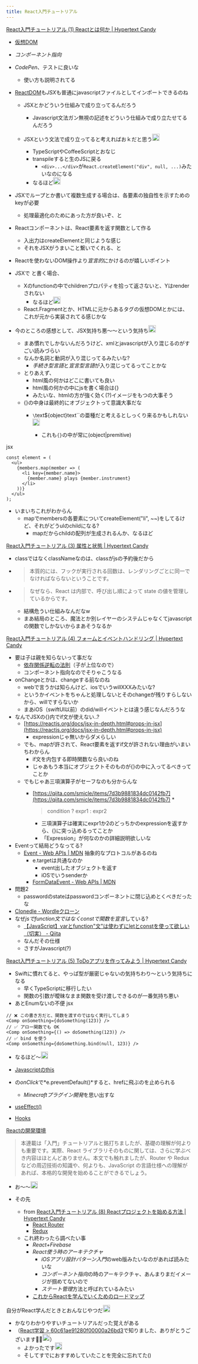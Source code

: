 ```yaml
---
title: React入門チュートリアル
---
```


[React入門チュートリアル (1) Reactとは何か | Hypertext Candy](https://www.hypertextcandy.com/react-tutorial-01-what-is-react)

* [仮想DOM](%E4%BB%AE%E6%83%B3DOM.md)

* *コンポーネント指向*

* *CodePen*、テストに良いな
  
  * 使い方も説明されてる
* [ReactDOM](ReactDOM.md)も*JSX*も普通にjavascriptファイルとしてインポートできるのね
  
  * JSXとかどういう仕組みで成り立ってるんだろう
    * Javascript文法ガン無視の記述をどういう仕組みで成り立たせてるんだろう
  * JSXという文法で成り立ってると考えればおｋだと思う<img src='https://scrapbox.io/api/pages/blu3mo-public/takker/icon' alt='takker.icon' height="19.5"/>

    * TypeScriptやCoffeeScriptとおなじ
    * transpileすると生のJSに戻る
      * `<div>...</div>`が`React.createElement("div", null, ...)`みたいなのになる
    * なるほど<img src='https://scrapbox.io/api/pages/blu3mo-public/blu3mo/icon' alt='blu3mo.icon' height="19.5"/>
* JSXでループとか書いて複数生成する場合は、各要素の独自性を示すためのkeyが必要
  
  * 処理最適化のためにあった方が良いぞ、と
* Reactコンポーネントは、React要素を返す関数として作る
  
  * 入出力はcreateElementと同じような感じ
  * それをJSXがうまいこと繋いでくれる、と
* Reactを使わないDOM操作より*宣言的*にかけるのが嬉しいポイント

* JSXで <X> <Y /> </X> と書く場合、
  
  * Xのfunctionの中でchildrenプロパティを拾って返さないと、Yはrenderされない
    * なるほど<img src='https://scrapbox.io/api/pages/blu3mo-public/blu3mo/icon' alt='blu3mo.icon' height="19.5"/>
  * React.Fragmentとか、HTMLに元からあるタグの仮想DOMとかには、これが元から実装されてる感じかな
* 今のところの感想として、JSX気持ち悪〜〜という気持ち<img src='https://scrapbox.io/api/pages/blu3mo-public/blu3mo/icon' alt='blu3mo.icon' height="19.5"/>
  
  * まあ慣れでしかないんだろうけど、xmlとjavascriptが入り混じるのがすごい読みづらい
  * なんか名詞と動詞が入り混じってるみたいな?
    * *手続き型言語*と*宣言型言語*が入り混じってるってことかな
  * とりあえず、
    * html風の何かはどこに書いても良い
    * html風の何かの中にjsを書く場合は{}
    * みたいな、htmlの方が強く効く(?)イメージをもつの大事そう
  * {}の中身は最終的にオブジェクトって意識大事だな
    * `\`text${object}text\``の亜種だと考えるとしっくり来るかもしれない<img src='https://scrapbox.io/api/pages/blu3mo-public/takker/icon' alt='takker.icon' height="19.5"/>

      * これも`{}`の中が常に(object|premitive)

jsx

````
const element = (
  <ul>
    {members.map(member => (
      <li key={member.name}>
        {member.name} plays {member.instrument}
      </li>
    ))}
  </ul>
);
````

* いまいちこれがわからん
  * mapでmembersの各要素についてcreateElement("li", ~~)をしてるけど、それがどうulのchildになる?
    * mapだからchildの配列が生成されるんか、なるほど

[React入門チュートリアル (3) 属性と状態 | Hypertext Candy](https://www.hypertextcandy.com/react-tutorial-03-props-and-state)

* classではなくclassNameなのは、classがjsの予約後だから
* 
   > 
   > 本質的には、フックが実行される回数は、レンダリングごとに同一でなければならないということです。

* 
   > 
   > なぜなら、React は内部で、呼び出し順によって state の値を管理しているからです。
  
  * 結構危うい仕組みなんだなw
  * まあ結局のところ、魔法とか別レイヤーのシステムじゃなくてjavascriptの関数でしかないからまあそうなるか

[React入門チュートリアル (4) フォームとイベントハンドリング | Hypertext Candy](https://www.hypertextcandy.com/react-tutorial-04-form-and-events#セレクトボックス)

* 要は子は親を知らないって事だな
  * [依存関係逆転の法則](%E4%BE%9D%E5%AD%98%E9%96%A2%E4%BF%82%E9%80%86%E8%BB%A2%E3%81%AE%E6%B3%95%E5%89%87.md)（子が上位なので）
  * コンポーネント指向なのでそりゃこうなる
* onChangeとかは、changeする前なのね
  * webで言うかは知らんけど、iosでいうwillXXXみたいな?
  * というかイベントをちゃんと処理しないとそのchangeが残りすらしないから、willですらないか
  * まあiOS（swiftUI以前）のdid/willイベントとは違う感じなんだろうな
* なんでJSXの{}内でif文が使えない..?
  * [https://reactjs.org/docs/jsx-in-depth.html#props-in-jsx](https://reactjs.org/docs/jsx-in-depth.html#props-in-jsx)
    * expressionじゃ無いからダメらしい
  * でも、mapが許されて、React要素を返すif文が許されない理由がいまいちわからん
    * if文を内包する即時関数なら良いのね
    * じゃあもう本当にオブジェクトそのものが{}の中に入ってるべきってことか
  * でもじゃあ三項演算子がセーフなのも分からんな
    * [https://qiita.com/smicle/items/7d3b9881834dc0142fb7](https://qiita.com/smicle/items/7d3b9881834dc0142fb7)
      * 
         > 
         > condition ? expr1 : expr2
      
      * 三項演算子は確実にexpr1か2のどっちかのexpressionを返すから、{}に突っ込めるってことか
      * 「Expression」が何なのかの詳細説明欲しいな
* Eventって結局どうなってる?
  * [Event - Web APIs | MDN](https://developer.mozilla.org/en-US/docs/Web/API/Event) 抽象的なプロトコルがあるのね
    * e.targetは共通なのか
      * event出したオブジェクトを返す
      * iOSでいうsenderか
    * [FormDataEvent - Web APIs | MDN](https://developer.mozilla.org/en-US/docs/Web/API/FormDataEvent)
* 問題2
  * passwordのstateはpasswordコンポーネントに閉じ込めとくべきだったな
* [Clonedle - Wordleクローン](Clonedle%20-%20Wordle%E3%82%AF%E3%83%AD%E3%83%BC%E3%83%B3.md)
* なぜ*jsでfunction文ではなくconstで関数を宣言*している?
  * [【JavaScript】varとfunction"文"は使わずにletとconstを使って欲しい（切実） - Qiita](https://qiita.com/mejileben/items/b8502173216aebae8d36)
  * なんだその仕様
  * さすがJavascript(?)

[React入門チュートリアル (5) ToDoアプリを作ってみよう | Hypertext Candy](https://www.hypertextcandy.com/react-tutorial-05-wrap-up-with-todo-app#タスクの完了状態を切り替える)

* Swiftに慣れてると、やっぱ型が厳密じゃないの気持ちわり〜という気持ちになる
  * 早くTypeScriptに移行したい
  * 関数の引数が曖昧なまま関数を受け渡しできるのが一番気持ち悪い
* あとEnumないの不便
  jsx

````
// ❌ この書き方だと、関数を渡すのではなく実行してしまう
<Comp onSomething={doSomething(123)} />
// ✅ アロー関数でも OK
<Comp onSomething={() => doSomething(123)} />
// ✅ bind を使う
<Comp onSomething={doSomething.bind(null, 123)} />
````

* なるほど〜<img src='https://scrapbox.io/api/pages/blu3mo-public/blu3mo/icon' alt='blu3mo.icon' height="19.5"/>

* [Javascriptのthis](Javascript%E3%81%AEthis.md)

* <a>の*onClick*で*e.preventDefault()*すると、hrefに飛ぶのを止められる
  
  * *Minecraftプラグイン開発*を思い出すな
* [useEffect()](useEffect%28%29.md)

* [Hooks](Hooks.md)

[Reactの開発環境](React%E3%81%AE%E9%96%8B%E7%99%BA%E7%92%B0%E5%A2%83.md)

 > 
 > 本連載は「入門」チュートリアルと銘打ちましたが、基礎の理解が何よりも重要です。実際、React ライブラリそのものに関しては、さらに学ぶべき内容はほとんどありません。本文でも触れましたが、Router や Redux などの周辺技術の知識や、何よりも、JavaScript の言語仕様への理解があれば、本格的な開発を始めることができるでしょう。

* お〜〜<img src='https://scrapbox.io/api/pages/blu3mo-public/blu3mo/icon' alt='blu3mo.icon' height="19.5"/>

* その先
  
  * from [React入門チュートリアル (8) Reactプロジェクトを始める方法 | Hypertext Candy](https://www.hypertextcandy.com/react-tutorial-08-how-to-start-project)
    * [React Router](React%20Router.md)
    * [Redux](Redux.md)
  * これ終わったら調べたい事
    * *React+Firebase*
    * *React使う時のアーキテクチャ*
      * *iOSアプリ設計パターン入門*のweb版みたいなのがあれば読みたいな
      * *コンポーネント指向*の時のアーキテクチャ、あんまりまだイメージが掴めてないので
      * *ステート管理*方法と呼ばれているみたい
    * [これからReactを学んでいくためのロードマップ](https://zenn.dev/ksyunnnn/articles/90fb2bbfd51dc1)

自分がReact学んだときとおんなじやつだ<img src='https://scrapbox.io/api/pages/blu3mo-public/takker/icon' alt='takker.icon' height="19.5"/>

* かなりわかりやすいチュートリアルだった覚えがある
* （[React学習 > 60c61ae91280f00000a26bd3](React%E5%AD%A6%E7%BF%92.md#60c61ae91280f00000a26bd3)で知りました、ありがとうございます🙇‍♂️<img src='https://scrapbox.io/api/pages/blu3mo-public/blu3mo/icon' alt='blu3mo.icon' height="19.5"/>）
  * よかったです<img src='https://scrapbox.io/api/pages/blu3mo-public/takker/icon' alt='takker.icon' height="19.5"/>
  * そしてすでにおすすめしていたことを完全に忘れてた()
